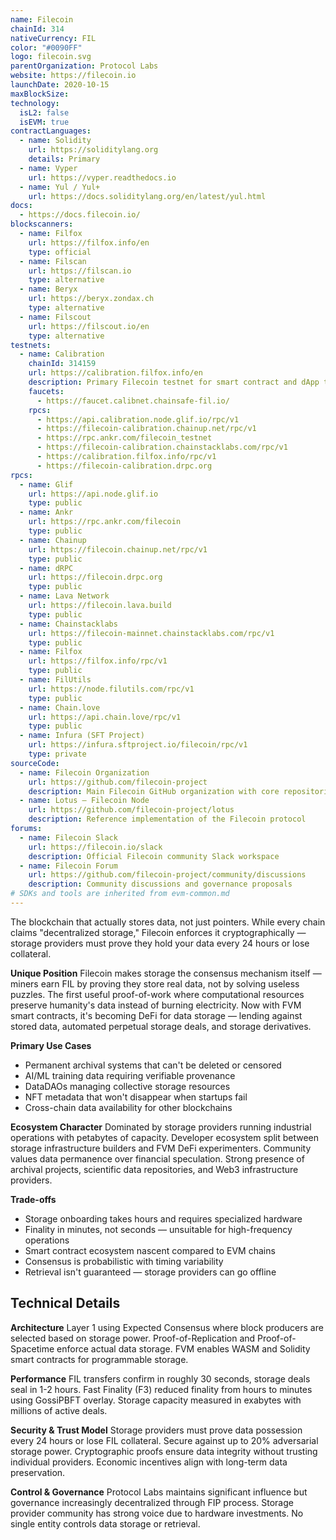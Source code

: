 ```yaml
---
name: Filecoin
chainId: 314
nativeCurrency: FIL
color: "#0090FF"
logo: filecoin.svg
parentOrganization: Protocol Labs
website: https://filecoin.io
launchDate: 2020-10-15
maxBlockSize:
technology:
  isL2: false
  isEVM: true
contractLanguages:
  - name: Solidity
    url: https://soliditylang.org
    details: Primary
  - name: Vyper
    url: https://vyper.readthedocs.io
  - name: Yul / Yul+
    url: https://docs.soliditylang.org/en/latest/yul.html
docs:
  - https://docs.filecoin.io/
blockscanners:
  - name: Filfox
    url: https://filfox.info/en
    type: official
  - name: Filscan
    url: https://filscan.io
    type: alternative
  - name: Beryx
    url: https://beryx.zondax.ch
    type: alternative
  - name: Filscout
    url: https://filscout.io/en
    type: alternative
testnets:
  - name: Calibration
    chainId: 314159
    url: https://calibration.filfox.info/en
    description: Primary Filecoin testnet for smart contract and dApp testing with real network conditions.
    faucets:
      - https://faucet.calibnet.chainsafe-fil.io/
    rpcs:
      - https://api.calibration.node.glif.io/rpc/v1
      - https://filecoin-calibration.chainup.net/rpc/v1
      - https://rpc.ankr.com/filecoin_testnet
      - https://filecoin-calibration.chainstacklabs.com/rpc/v1
      - https://calibration.filfox.info/rpc/v1
      - https://filecoin-calibration.drpc.org
rpcs:
  - name: Glif
    url: https://api.node.glif.io
    type: public
  - name: Ankr
    url: https://rpc.ankr.com/filecoin
    type: public
  - name: Chainup
    url: https://filecoin.chainup.net/rpc/v1
    type: public
  - name: dRPC
    url: https://filecoin.drpc.org
    type: public
  - name: Lava Network
    url: https://filecoin.lava.build
    type: public
  - name: Chainstacklabs
    url: https://filecoin-mainnet.chainstacklabs.com/rpc/v1
    type: public
  - name: Filfox
    url: https://filfox.info/rpc/v1
    type: public
  - name: FilUtils
    url: https://node.filutils.com/rpc/v1
    type: public
  - name: Chain.love
    url: https://api.chain.love/rpc/v1
    type: public
  - name: Infura (SFT Project)
    url: https://infura.sftproject.io/filecoin/rpc/v1
    type: private
sourceCode:
  - name: Filecoin Organization
    url: https://github.com/filecoin-project
    description: Main Filecoin GitHub organization with core repositories
  - name: Lotus — Filecoin Node
    url: https://github.com/filecoin-project/lotus
    description: Reference implementation of the Filecoin protocol
forums:
  - name: Filecoin Slack
    url: https://filecoin.io/slack
    description: Official Filecoin community Slack workspace
  - name: Filecoin Forum
    url: https://github.com/filecoin-project/community/discussions
    description: Community discussions and governance proposals
# SDKs and tools are inherited from evm-common.md
---
```


The blockchain that actually stores data, not just pointers. While every chain claims "decentralized storage," Filecoin enforces it cryptographically — storage providers must prove they hold your data every 24 hours or lose collateral.

**Unique Position**
Filecoin makes storage the consensus mechanism itself — miners earn FIL by proving they store real data, not by solving useless puzzles. The first useful proof-of-work where computational resources preserve humanity's data instead of burning electricity. Now with FVM smart contracts, it's becoming DeFi for data storage — lending against stored data, automated perpetual storage deals, and storage derivatives.

**Primary Use Cases**

- Permanent archival systems that can't be deleted or censored
- AI/ML training data requiring verifiable provenance
- DataDAOs managing collective storage resources
- NFT metadata that won't disappear when startups fail
- Cross-chain data availability for other blockchains

**Ecosystem Character**
Dominated by storage providers running industrial operations with petabytes of capacity. Developer ecosystem split between storage infrastructure builders and FVM DeFi experimenters. Community values data permanence over financial speculation. Strong presence of archival projects, scientific data repositories, and Web3 infrastructure providers.

**Trade-offs**

- Storage onboarding takes hours and requires specialized hardware
- Finality in minutes, not seconds — unsuitable for high-frequency operations
- Smart contract ecosystem nascent compared to EVM chains
- Consensus is probabilistic with timing variability
- Retrieval isn't guaranteed — storage providers can go offline

## Technical Details

**Architecture**
Layer 1 using Expected Consensus where block producers are selected based on storage power. Proof-of-Replication and Proof-of-Spacetime enforce actual data storage. FVM enables WASM and Solidity smart contracts for programmable storage.

**Performance**
FIL transfers confirm in roughly 30 seconds, storage deals seal in 1-2 hours. Fast Finality (F3) reduced finality from hours to minutes using GossiPBFT overlay. Storage capacity measured in exabytes with millions of active deals.

**Security & Trust Model**
Storage providers must prove data possession every 24 hours or lose FIL collateral. Secure against up to 20% adversarial storage power. Cryptographic proofs ensure data integrity without trusting individual providers. Economic incentives align with long-term data preservation.

**Control & Governance**
Protocol Labs maintains significant influence but governance increasingly decentralized through FIP process. Storage provider community has strong voice due to hardware investments. No single entity controls data storage or retrieval.
